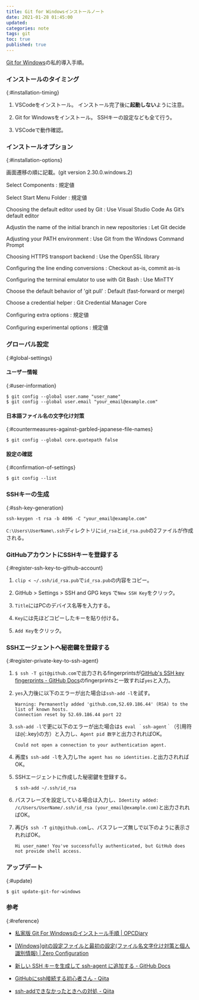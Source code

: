 ```yaml
---
title: Git for Windowsインストールノート
date: 2021-01-28 01:45:00
updated:
categories: note
tags: git
toc: true
published: true
---
```

[Git for Windows](https://gitforwindows.org/)の私的導入手順。

### インストールのタイミング
{:#installation-timing}

01. VSCodeをインストール。
    インストール完了後に**起動しない**ように注意。

02. Git for Windowsをインストール。
    SSHキーの設定なども全て行う。

03. VSCodeで動作確認。

### インストールオプション
{:#installation-options}

画面遷移の順に記載。(git version 2.30.0.windows.2)

Select Components
: 規定値

Select Start Menu Folder
: 規定値

Choosing the default editor used by Git
: Use Visual Studio Code As Git’s default editor

Adjustin the name of the initial branch in new repositories
: Let Git decide

Adjusting your PATH environment
: Use Git from the Windows Command Prompt

Choosing HTTPS transport backend
: Use the OpenSSL library

Configuring the line ending conversions
: Checkout as-is, commit as-is

Configuring the terminal emulator to use with Git Bash
: Use MinTTY

Choose the default behavior of 'git pull'
: Default (fast-forward or merge)

Choose a credential helper
: Git Credential Manager Core

Configuring extra options
: 規定値

Configuring experimental options
: 規定値

### グローバル設定
{:#global-settings}

#### ユーザー情報
{:#user-information}

```
$ git config --global user.name "user_name"
$ git config --global user.email "your_email@example.com"
```

#### 日本語ファイル名の文字化け対策
{:#countermeasures-against-garbled-japanese-file-names}

```
$ git config --global core.quotepath false
```

#### 設定の確認
{:#confirmation-of-settings}

```
$ git config --list
```

### SSHキーの生成
{:#ssh-key-generation}

```
ssh-keygen -t rsa -b 4096 -C "your_email@example.com"
```

`C:\Users\UserName\.ssh`ディレクトリに`id_rsa`と`id_rsa.pub`の2ファイルが作成される。

### GitHubアカウントにSSHキーを登録する
{:#register-ssh-key-to-github-account}

01. `clip < ~/.ssh/id_rsa.pub`で`id_rsa.pub`の内容をコピー。

02. GitHub > Settings > SSH and GPG keys で`New SSH Key`をクリック。

03. `Title`にはPCのデバイス名等を入力する。

04. `Key`には先ほどコピーしたキーを貼り付ける。

05. `Add Key`をクリック。

### SSHエージェントへ秘密鍵を登録する
{:#register-private-key-to-ssh-agent}

01. `$ ssh -T git@github.com`で出力されるfingerprintsが[GitHub's SSH key fingerprints \- GitHub Docs](https://docs.github.com/en/github/authenticating-to-github/githubs-ssh-key-fingerprints)のfingerprintsと一致すれば`yes`と入力。

02. `yes`入力後に以下のエラーが出た場合は`ssh-add -l`を試す。

    ```
    Warning: Permanently added 'github.com,52.69.186.44' (RSA) to the list of known hosts.
    Connection reset by 52.69.186.44 port 22
    ```

03. `ssh-add -l`で更に以下のエラーが出た場合は`$ eval ｀ssh-agent｀`（引用符は`@`{:.key}の方）と入力し、`Agent pid 数字`と出力されればOK。

    ```
    Could not open a connection to your authentication agent.
    ```

04. 再度`$ ssh-add -l`を入力し`The agent has no identities.`と出力されればOK。

05. SSHエージェントに作成した秘密鍵を登録する。

    ```
    $ ssh-add ~/.ssh/id_rsa
    ```

06. パスフレーズを設定している場合は入力し、`Identity added: /c/Users/UserName/.ssh/id_rsa (your_email@example.com)`と出力されればOK。

07. 再び`$ ssh -T git@github.com`し、パスフレーズ無しで以下のように表示されればOK。

    ```
    Hi user_name! You've successfully authenticated, but GitHub does not provide shell access.
    ```

### アップデート
{:#update}

```
$ git update-git-for-windows
```

### 参考
{:#reference}

* [私家版 Git For Windowsのインストール手順 \| OPCDiary](https://opcdiary.net/technical/programming/%E7%A7%81%E5%AE%B6%E7%89%88-git-for-windows%E3%81%AE%E3%82%A4%E3%83%B3%E3%82%B9%E3%83%88%E3%83%BC%E3%83%AB%E6%89%8B%E9%A0%86/)

* [\[Windows\]gitの設定ファイルと最初の設定\(ファイル名文字化け対策と個人識別情報\) \| Zero Configuration](https://zero-config.com/windows/git-config.html)

* [新しい SSH キーを生成して ssh\-agent に追加する \- GitHub Docs](https://docs.github.com/ja/github/authenticating-to-github/generating-a-new-ssh-key-and-adding-it-to-the-ssh-agent)

* [GitHubにssh接続する初心者さん \- Qiita](https://qiita.com/aki4000/items/4c81bc2747bbd5e96d85)

* [ssh\-addできなかったときへの対処 \- Qiita](https://qiita.com/sshojiro/items/60982f06c1a0ba88c160)
